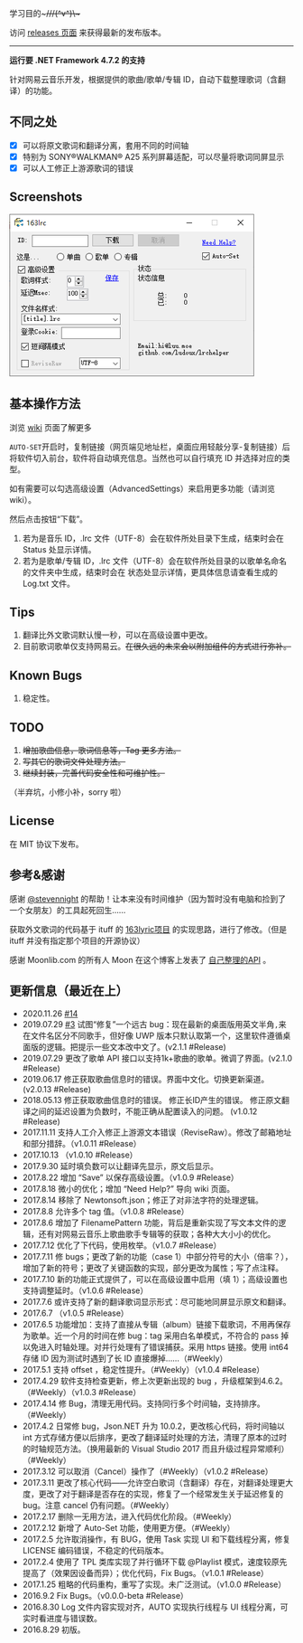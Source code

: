学习目的~~~///(^v^)\\\~~~

访问 [releases 页面](https://github.com/ludoux/LrcHelper/releases/latest) 来获得最新的发布版本。

-----

**运行要 .NET Framework 4.7.2 的支持**

针对网易云音乐开发，根据提供的歌曲/歌单/专辑 ID，自动下载整理歌词（含翻译）的功能。

## 不同之处

- [x] 可以将原文歌词和翻译分离，套用不同的时间轴
- [x] 特别为 SONY®WALKMAN® A25 系列屏幕适配，可以尽量将歌词同屏显示
- [x] 可以人工修正上游源歌词的错误

## Screenshots

![LrcDownloader](https://raw.githubusercontent.com/Ludoux/LrcHelper/master/Pic/LrcDownloader.png)

## 基本操作方法

浏览 [wiki](https://github.com/Ludoux/LrcHelper/wiki) 页面了解更多

`AUTO-SET`开启时，复制链接（网页端见地址栏，桌面应用轻敲分享-复制链接）后将软件切入前台，软件将自动填充信息。当然也可以自行填充 ID 并选择对应的类型。

如有需要可以勾选高级设置（AdvancedSettings）来启用更多功能（请浏览 wiki）。

然后点击按钮“下载”。

1. 若为是音乐 ID，.lrc 文件（UTF-8）会在软件所处目录下生成，结束时会在 Status 处显示详情。
2. 若为是歌单/专辑 ID，.lrc 文件（UTF-8）会在软件所处目录的以歌单名命名的文件夹中生成，结束时会在 状态处显示详情，更具体信息请查看生成的 Log.txt 文件。

## Tips

1. 翻译比外文歌词默认慢一秒，可以在高级设置中更改。
2. 目前歌词歌单仅支持网易云。~~在很久远的未来会以附加组件的方式进行弥补。~~

## Known Bugs

1. 稳定性。

## TODO


1. ~~增加歌曲信息，歌词信息等，Tag 更多方法。~~
2. ~~写其它的歌词文件处理方法。~~
3. ~~继续封装，完善代码安全性和可维护性。~~

（半弃坑，小修小补，sorry 啦）

## License

在 MIT 协议下发布。

## 参考&感谢

感谢 [@stevennight](https://github.com/stevennight) 的帮助！让本来没有时间维护（因为暂时没有电脑和捡到了一个女朋友）的工具起死回生……

获取外文歌词的代码基于 ituff 的 [163lyric项目](https://github.com/ituff/163lyric) 的实现思路，进行了修改。（但是 ituff 并没有指定那个项目的开源协议）

感谢 Moonlib.com 的所有人 Moon 在这个博客上发表了 [自己整理的API](http://moonlib.com/606.html) 。

## 更新信息（最近在上）

* 2020.11.26 [#14](https://github.com/ludoux/LrcHelper/issues/14)
* 2019.07.29 [#3](https://github.com/ludoux/LrcHelper/issues/3) 试图“修复”一个远古 bug：现在最新的桌面版用英文半角`,`来在文件名区分不同歌手，但好像 UWP 版本只默认取第一个，这里软件遵循桌面版的逻辑。把提示一些文本改中文了。(v2.1.1 #Release)
* 2019.07.29 更改了歌单 API 接口以支持1k+歌曲的歌单。微调了界面。(v2.1.0 #Release)
* 2019.06.17 修正获取歌曲信息时的错误。界面中文化。切换更新渠道。(v2.0.13 #Release)
* 2018.05.13 修正获取歌曲信息时的错误。 修正长ID产生的错误。 修正原文翻译之间的延迟设置为负数时，不能正确从配置读入的问题。 (v1.0.12 #Release)
* 2017.11.11 支持人工介入修正上游源文本错误（ReviseRaw）。修改了邮箱地址和部分措辞。（v1.0.11 #Release）
* 2017.10.13 （v1.0.10 #Release）
* 2017.9.30 延时填负数可以让翻译先显示，原文后显示。
* 2017.8.22 增加 “Save” 以保存高级设置。（v1.0.9 #Release）
* 2017.8.18 微小的优化；增加 “Need Help?” 导向 wiki 页面。
* 2017.8.14 移除了 Newtonsoft.json；修正了对非法字符的处理逻辑。
* 2017.8.8  允许多个 tag 值。（v1.0.8 #Release）
* 2017.8.6  增加了 FilenamePattern 功能，背后是重新实现了写文本文件的逻辑，还有对网易云音乐上歌曲歌手专辑等的获取；各种大大小小的优化。
* 2017.7.12 优化了下代码，使用枚举。（v1.0.7 #Release）
* 2017.7.11 修 bugs；更改了新的功能（case 1）中部分符号的大小（倍率？），增加了新的符号；更改了关键函数的实现，部分更改为属性；写了点注释。
* 2017.7.10 新的功能正式提供了，可以在高级设置中启用（填 1）；高级设置也支持调整延时。（v1.0.6 #Release）
* 2017.7.6  或许支持了新的翻译歌词显示形式：尽可能地同屏显示原文和翻译。
* 2017.6.7  （v1.0.5 #Release）
* 2017.6.5  功能增加：支持了直接从专辑（album）链接下载歌词，不用再保存为歌单。近一个月的时间在修 bug：tag 采用白名单模式，不符合的 pass 掉以免进入时轴处理。对并行处理有了错误捕获。采用 https 链接。使用 int64 存储 ID 因为测试时遇到了长 ID 直接爆掉……（#Weekly）
* 2017.5.1  支持 offset ，稳定性提升。（#Weekly）（v1.0.4 #Release）
* 2017.4.29 软件支持检查更新，修上次更新出现的 bug ，升级框架到4.6.2。（#Weekly）（v1.0.3 #Release）
* 2017.4.14 修 Bug，清理无用代码。支持同行多个时间轴，支持排序。（#Weekly）
* 2017.4.2  日常修 bug，Json.NET 升为 10.0.2，更改核心代码，将时间轴以 int 方式存储方便以后排序，更改了翻译延时处理的方法，清理了原本的过时的时轴规范方法。（换用最新的 Visual Studio 2017 而且升级过程异常顺利）（#Weekly）
* 2017.3.12 可以取消（Cancel）操作了（#Weekly）（v1.0.2 #Release）
* 2017.3.11 更改了核心代码——允许空白歌词（含翻译）存在，对翻译处理更大度，更改了对于翻译是否存在的实现，修复了一个经常发生关于延迟修复的bug。注意 cancel 仍有问题。（#Weekly）
* 2017.2.17 删除一无用方法，进入代码优化阶段。（#Weekly）
* 2017.2.12 新增了 Auto-Set 功能，使用更方便。（#Weekly）
* 2017.2.5  允许取消操作，有 BUG，使用 Task 实现 UI 和下载线程分离，修复 LICENSE 编码错误，不稳定的代码版本。
* 2017.2.4  使用了 TPL 类库实现了并行循环下载 @Playlist 模式，速度较原先提高了（效果因设备而异）；优化代码，Fix Bugs。（v1.0.1 #Release）
* 2017.1.25 粗略的代码重构，重写了实现。未广泛测试。（v1.0.0 #Release）
* 2016.9.2  Fix Bugs。（v0.0.0-beta #Release）
* 2016.8.30 Log 文件内容实现对齐，AUTO 实现执行线程与 UI 线程分离，可实时看进度与错误数。
* 2016.8.29 初版。
